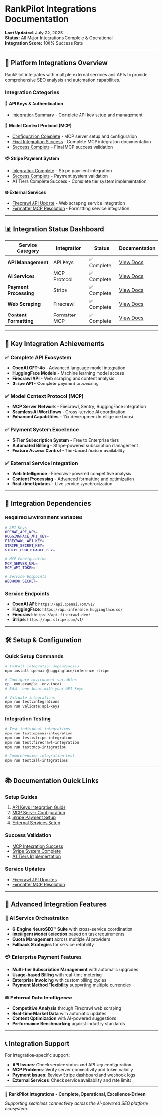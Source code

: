 # RankPilot Integrations Documentation

**Last Updated:** July 30, 2025  
**Status:** All Major Integrations Complete & Operational  
**Integration Score:** 100% Success Rate  

---

## 🔧 **Platform Integrations Overview**

RankPilot integrates with multiple external services and APIs to provide comprehensive SEO analysis and automation capabilities.

### **Integration Categories**

#### **🔑 API Keys & Authentication**

- [Integration Summary](./api-keys/integration-summary.md) - Complete API key setup and management

#### **🤖 Model Context Protocol (MCP)**

- [Configuration Complete](./mcp/configuration-complete.md) - MCP server setup and configuration
- [Final Integration Success](./mcp/final-integration-success.md) - Complete MCP integration documentation
- [Success Complete](./mcp/success-complete.md) - Final MCP success validation

#### **💳 Stripe Payment System**

- [Integration Complete](./stripe/integration-complete.md) - Stripe payment integration
- [Success Complete](./stripe/success-complete.md) - Payment system validation
- [All Tiers Complete Success](./stripe/all-tiers-complete-success.md) - Complete tier system implementation

#### **🌐 External Services**

- [Firecrawl API Update](./external/firecrawl-api-update.md) - Web scraping service integration
- [Formatter MCP Resolution](./external/formatter-mcp-resolution.md) - Formatting service integration

---

## 📊 **Integration Status Dashboard**

| Service Category | Integration | Status | Documentation |
|------------------|-------------|--------|---------------|
| **API Management** | API Keys | ✅ Complete | [View Docs](./api-keys/) |
| **AI Services** | MCP Protocol | ✅ Complete | [View Docs](./mcp/) |
| **Payment Processing** | Stripe | ✅ Complete | [View Docs](./stripe/) |
| **Web Scraping** | Firecrawl | ✅ Complete | [View Docs](./external/) |
| **Content Formatting** | Formatter MCP | ✅ Complete | [View Docs](./external/) |

---

## 🎯 **Key Integration Achievements**

### **✅ Complete API Ecosystem**

- **OpenAI GPT-4o** - Advanced language model integration
- **HuggingFace Models** - Machine learning model access
- **Firecrawl API** - Web scraping and content analysis
- **Stripe API** - Complete payment processing

### **✅ Model Context Protocol (MCP)**

- **MCP Server Network** - Firecrawl, Sentry, HuggingFace integration
- **Seamless AI Workflows** - Cross-service AI coordination
- **Enhanced Capabilities** - 10x development intelligence boost

### **✅ Payment System Excellence**

- **5-Tier Subscription System** - Free to Enterprise tiers
- **Automated Billing** - Stripe-powered subscription management
- **Feature Access Control** - Tier-based feature availability

### **✅ External Service Integration**

- **Web Intelligence** - Firecrawl-powered competitive analysis
- **Content Processing** - Advanced formatting and optimization
- **Real-time Updates** - Live service synchronization

---

## 🔗 **Integration Dependencies**

### **Required Environment Variables**

```bash
# API Keys
OPENAI_API_KEY=
HUGGINGFACE_API_KEY=
FIRECRAWL_API_KEY=
STRIPE_SECRET_KEY=
STRIPE_PUBLISHABLE_KEY=

# MCP Configuration
MCP_SERVER_URL=
MCP_API_TOKEN=

# Service Endpoints
WEBHOOK_SECRET=
```

### **Service Endpoints**

- **OpenAI API**: `https://api.openai.com/v1/`
- **HuggingFace**: `https://api-inference.huggingface.co/`
- **Firecrawl**: `https://api.firecrawl.dev/`
- **Stripe**: `https://api.stripe.com/v1/`

---

## 🛠️ **Setup & Configuration**

### **Quick Setup Commands**

```bash
# Install integration dependencies
npm install openai @huggingface/inference stripe

# Configure environment variables
cp .env.example .env.local
# Edit .env.local with your API keys

# Validate integrations
npm run test:integrations
npm run validate:api-keys
```

### **Integration Testing**

```bash
# Test individual integrations
npm run test:openai-integration
npm run test:stripe-integration
npm run test:firecrawl-integration
npm run test:mcp-integration

# Comprehensive integration test
npm run test:all-integrations
```

---

## 📚 **Documentation Quick Links**

### **Setup Guides**

1. [API Keys Integration Guide](./api-keys/integration-summary.md)
2. [MCP Server Configuration](./mcp/configuration-complete.md)
3. [Stripe Payment Setup](./stripe/integration-complete.md)
4. [External Services Setup](./external/)

### **Success Validation**

- [MCP Integration Success](./mcp/final-integration-success.md)
- [Stripe System Complete](./stripe/success-complete.md)
- [All Tiers Implementation](./stripe/all-tiers-complete-success.md)

### **Service Updates**

- [Firecrawl API Updates](./external/firecrawl-api-update.md)
- [Formatter MCP Resolution](./external/formatter-mcp-resolution.md)

---

## 🚀 **Advanced Integration Features**

### **🤖 AI Service Orchestration**

- **6-Engine NeuroSEO™ Suite** with cross-service coordination
- **Intelligent Model Selection** based on task requirements
- **Quota Management** across multiple AI providers
- **Fallback Strategies** for service reliability

### **💳 Enterprise Payment Features**

- **Multi-tier Subscription Management** with automatic upgrades
- **Usage-based Billing** with real-time metering
- **Enterprise Invoicing** with custom billing cycles
- **Payment Method Flexibility** supporting multiple currencies

### **🌐 External Data Intelligence**

- **Competitive Analysis** through Firecrawl web scraping
- **Real-time Market Data** with automatic updates
- **Content Optimization** with AI-powered suggestions
- **Performance Benchmarking** against industry standards

---

## 📞 **Integration Support**

For integration-specific support:

- **API Issues**: Check service status and API key configuration
- **MCP Problems**: Verify server connectivity and token validity
- **Payment Issues**: Review Stripe dashboard and webhook logs
- **External Services**: Check service availability and rate limits

---

**🎉 RankPilot Integrations - Complete, Operational, Excellence-Driven**

*Supporting seamless connectivity across the AI-powered SEO platform ecosystem.*
